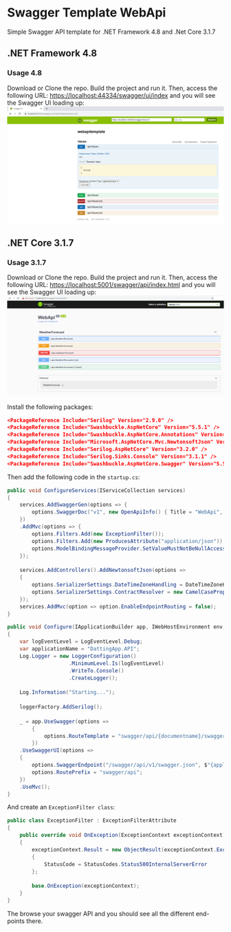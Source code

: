 # Swagger Template WebApi

Simple Swagger API template for .NET Framework 4.8 and .Net Core 3.1.7

## .NET Framework 4.8

### Usage 4.8

Download or Clone the repo. Build the project and run it. Then, access the following URL: <https://localhost:44334/swagger/ui/index> and you will see the Swagger UI loading up:
![Swagger48](https://github.com/JordiCorbilla/SwaggerTemplateApi/raw/master/Swagger48.png)

## .NET Core 3.1.7

### Usage 3.1.7

Download or Clone the repo. Build the project and run it. Then, access the following URL: <https://localhost:5001/swagger/api/index.html> and you will see the Swagger UI loading up:
![Swagger315](https://github.com/JordiCorbilla/SwaggerTemplateApi/raw/master/Swagger315.png)

Install the following packages:

```json
<PackageReference Include="Serilog" Version="2.9.0" />
<PackageReference Include="Swashbuckle.AspNetCore" Version="5.5.1" />
<PackageReference Include="Swashbuckle.AspNetCore.Annotations" Version="5.5.1" />
<PackageReference Include="Microsoft.AspNetCore.Mvc.NewtonsoftJson" Version="3.1.6" />
<PackageReference Include="Serilog.AspNetCore" Version="3.2.0" />
<PackageReference Include="Serilog.Sinks.Console" Version="3.1.1" />
<PackageReference Include="Swashbuckle.AspNetCore.Swagger" Version="5.5.1" />
```

Then add the following code in the `startup.cs`:

```c#
public void ConfigureServices(IServiceCollection services)
{
    services.AddSwaggerGen(options => {
        options.SwaggerDoc("v1", new OpenApiInfo() { Title = "WebApi", Version = "v1" });
    })
    .AddMvc(options => {
        options.Filters.Add(new ExceptionFilter());
        options.Filters.Add(new ProducesAttribute("application/json"));
        options.ModelBindingMessageProvider.SetValueMustNotBeNullAccessor((_) => "The field is required.");
    });

    services.AddControllers().AddNewtonsoftJson(options =>
    {
        options.SerializerSettings.DateTimeZoneHandling = DateTimeZoneHandling.RoundtripKind;
        options.SerializerSettings.ContractResolver = new CamelCasePropertyNamesContractResolver();
    });
    services.AddMvc(option => option.EnableEndpointRouting = false);
}
```

```c#
public void Configure(IApplicationBuilder app, IWebHostEnvironment env, ILoggerFactory loggerFactory)
{
    var logEventLevel = LogEventLevel.Debug;
    var applicationName = "DattingApp.API";
    Log.Logger = new LoggerConfiguration()
                    .MinimumLevel.Is(logEventLevel)
                    .WriteTo.Console()
                    .CreateLogger();

    Log.Information("Starting...");

    loggerFactory.AddSerilog();

    _ = app.UseSwagger(options =>
        {
            options.RouteTemplate = "swagger/api/{documentname}/swagger.json";
        })
    .UseSwaggerUI(options =>
    {
        options.SwaggerEndpoint("/swagger/api/v1/swagger.json", $"{applicationName} v1.0");
        options.RoutePrefix = "swagger/api";
    })
    .UseMvc();
}
```

And create an `ExceptionFilter class`:

```c#
public class ExceptionFilter : ExceptionFilterAttribute
{
    public override void OnException(ExceptionContext exceptionContext)
    {
        exceptionContext.Result = new ObjectResult(exceptionContext.Exception.Message)
        {
            StatusCode = StatusCodes.Status500InternalServerError
        };

        base.OnException(exceptionContext);
    }
}
```

The browse your swagger API and you should see all the different end-points there.
